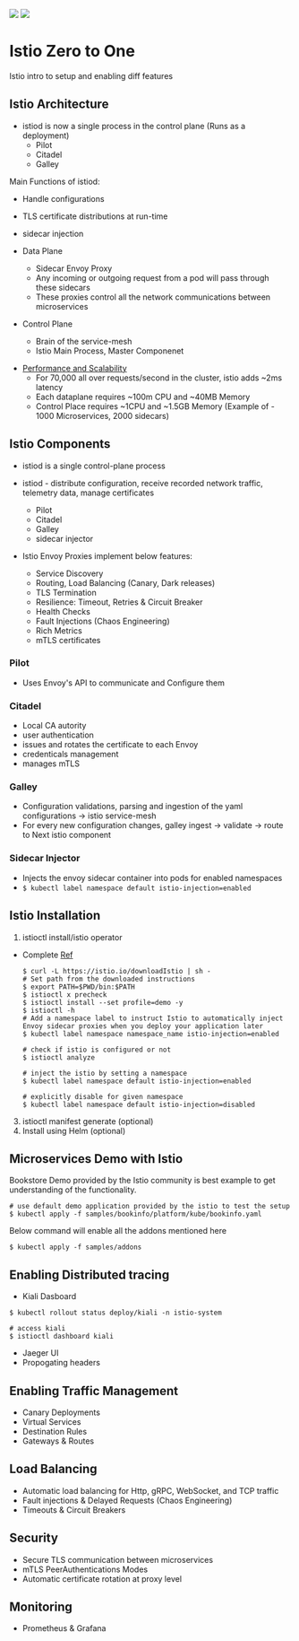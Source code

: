 <img src="https://img.shields.io/badge/istio-learning-brightgreen?sanitize=true"> <img src="https://img.shields.io/badge/zero--to-one-blue?sanitize=true">

# Istio Zero to One

Istio intro to setup and enabling diff features

## Istio Architecture

- istiod is now a single process in the control plane (Runs as a deployment)
  - Pilot
  - Citadel
  - Galley

Main Functions of istiod:
  - Handle configurations
  - TLS certificate distributions at run-time
  - sidecar injection

- Data Plane
  - Sidecar Envoy Proxy
  - Any incoming or outgoing request from a pod will pass through these sidecars
  - These proxies control all the network communications between microservices

- Control Plane
  - Brain of the service-mesh
  - Istio Main Process, Master Componenet

* [Performance and Scalability](https://istio.io/latest/docs/ops/deployment/performance-and-scalability/#latency-for-istio-hahahugoshortcode-s3-hbhb)
  - For 70,000 all over requests/second in the cluster, istio adds ~2ms latency
  - Each dataplane requires ~100m CPU and ~40MB Memory
  - Control Place requires ~1CPU and ~1.5GB Memory (Example of - 1000 Microservices, 2000 sidecars)

## Istio Components

- istiod is a single control-plane process 
- istiod - distribute configuration, receive recorded network traffic, telemetry data, manage certificates
  - Pilot
  - Citadel
  - Galley
  - sidecar injector

- Istio Envoy Proxies implement below features:
  - Service Discovery
  - Routing, Load Balancing (Canary, Dark releases)
  - TLS Termination
  - Resilience: Timeout, Retries & Circuit Breaker
  - Health Checks
  - Fault Injections (Chaos Engineering)
  - Rich Metrics
  - mTLS certificates

### Pilot

- Uses Envoy's API to communicate and Configure them

### Citadel

- Local CA autority
- user authentication
- issues and rotates the certificate to each Envoy
- credenticals management
- manages mTLS

### Galley

- Configuration validations, parsing and ingestion of the yaml configurations -> istio service-mesh
- For every new configuration changes, galley ingest -> validate -> route to Next istio component

### Sidecar Injector

- Injects the envoy sidecar container into pods for enabled namespaces
- ```$ kubectl label namespace default istio-injection=enabled```

## Istio Installation

1. istioctl install/istio operator

- Complete [Ref](https://istio.io/latest/docs/setup/getting-started/)
  ```
  $ curl -L https://istio.io/downloadIstio | sh -
  # Set path from the downloaded instructions
  $ export PATH=$PWD/bin:$PATH
  $ istioctl x precheck
  $ istioctl install --set profile=demo -y
  $ istioctl -h
  # Add a namespace label to instruct Istio to automatically inject Envoy sidecar proxies when you deploy your application later
  $ kubectl label namespace namespace_name istio-injection=enabled

  # check if istio is configured or not
  $ istioctl analyze

  # inject the istio by setting a namespace
  $ kubectl label namespace default istio-injection=enabled

  # explicitly disable for given namespace
  $ kubectl label namespace default istio-injection=disabled
  ```

3. istioctl manifest generate (optional)
4. Install using Helm (optional)

## Microservices Demo with Istio

Bookstore Demo provided by the Istio community is best example to get understanding of the functionality.
```
# use default demo application provided by the istio to test the setup
$ kubectl apply -f samples/bookinfo/platform/kube/bookinfo.yaml
```

Below command will enable all the addons mentioned here
```
$ kubectl apply -f samples/addons
```

## Enabling Distributed tracing

- Kiali Dasboard

```
$ kubectl rollout status deploy/kiali -n istio-system

# access kiali
$ istioctl dashboard kiali
```

- Jaeger UI
- Propogating headers

## Enabling Traffic Management

- Canary Deployments
- Virtual Services
- Destination Rules
- Gateways & Routes

## Load Balancing

- Automatic load balancing for Http, gRPC, WebSocket, and TCP traffic
- Fault injections & Delayed Requests (Chaos Engineering)
- Timeouts & Circuit Breakers

## Security

- Secure TLS communication between microservices
- mTLS PeerAuthentications Modes
- Automatic certificate rotation at proxy level

## Monitoring

- Prometheus & Grafana
